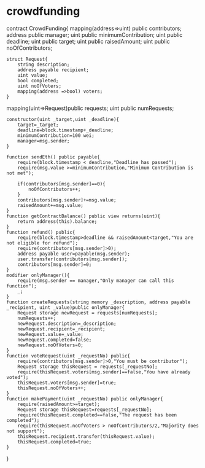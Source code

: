 # crowdfunding
contract CrowdFunding{
    mapping(address=>uint) public contributors;
    address public manager;
    uint public minimumContribution;
    uint public deadline;
    uint public target;
    uint public raisedAmount;
    uint public noOfContributors;


    struct Request{
        string description;
        address payable recipient;
        uint value;
        bool completed;
        uint noOfVoters;
        mapping(address =>bool) voters;
    }
mapping(uint=>Request)public requests;
uint public numRequests;

    constructor(uint _target,uint _deadline){
        target=_target;
        deadline=block.timestamp+_deadline;
        minimumContribution=100 wei;
        manager=msg.sender;
    }

    function sendEth() public payable{
        require(block.timestamp < deadline,"Deadline has passed");
        require(msg.value >=minimumContribution,"Minimum Contribution is not met");

        if(contributors[msg.sender]==0){
            noOfContributors++;
        }
        contributors[msg.sender]+=msg.value;
        raisedAmount+=msg.value;
    }
    function getContractBalance() public view returns(uint){
        return address(this).balance;
    }
    function refund() public{
        require(block.timestamp>deadline && raisedAmount<target,"You are not eligible for refund");
        require(contributors[msg.sender]>0);
        address payable user=payable(msg.sender);
        user.transfer(contributors[msg.sender]);
        contributors[msg.sender]=0;
    }
    modifier onlyManager(){
        require(msg.sender == manager,"Only manager can call this function");
        _;
    }
    function createRequests(string memory _description, address payable _recipient, uint _value)public onlyManager{
        Request storage newRequest = requests[numRequests];
        numRequests++;
        newRequest.description=_description;
        newRequest.recipient=_recipient;
        newRequest.value=_value;
        newRequest.completed=false;
        newRequest.noOfVoters=0;
    }
    function voteRequest(uint _requestNo) public{
        require(contributors[msg.sender]>0,"You must be contributor");
        Request storage thisRequest = requests[_requestNo];
        require(thisRequest.voters[msg.sender]==false,"You have already voted");
        thisRequest.voters[msg.sender]=true;
        thisRequest.noOfVoters++;
    }
    function makePayment(uint _requestNo) public onlyManager{
        require(raisedAmount>=target);
        Request storage thisRequest=requests[_requestNo];
        require(thisRequest.completed==false,"The request has been completed");
        require(thisRequest.noOfVoters > noOfContributors/2,"Majority does not support");
        thisRequest.recipient.transfer(thisRequest.value);
        thisRequest.completed=true;
    }
}
